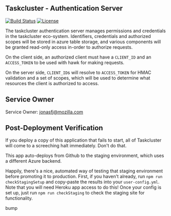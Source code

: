 Taskcluster - Authentication Server
-----------------------------------

[![Build Status](https://travis-ci.org/taskcluster/taskcluster-auth.svg?branch=master)](http://travis-ci.org/taskcluster/taskcluster-auth)
[![License](https://img.shields.io/badge/license-MPL%202.0-orange.svg)](https://github.com/taskcluster/taskcluster-auth/blob/master/LICENSE)

The taskcluster authentication server manages permissions and credentials
in the taskcluster eco-system. Identifiers, credentials and authorized
scopes will be stored in azure table storage, and various components will
be granted read-only access in-order to authorize requests.

On the client side, an authorized client must have a `CLIENT_ID` and an
`ACCESS_TOKEN` to be used with hawk for making requests.

On the server side, `CLIENT_ID`s will resolve to `ACCESS_TOKEN` for HMAC
validation and a set of scopes, which will be used to determine what resources
the client is authorized to access.

## Service Owner

Service Owner: jonasfj@mozilla.com

## Post-Deployment Verification

If you deploy a copy of this application that fails to start, all of
Taskcluster will come to a screeching halt immediately.  Don't do that.

This app auto-deploys from Github to the staging environment, which uses a
different Azure backend.

Happily, there's a nice, automated way of testing that staging environment
before promoting it to production.  First, if you haven't already, run `npm run
checkStagingSetup` and copy-paste the results into your `user-config.yml`.
Note that you will need Heroku app access to do this!  Once your config is set
up, just run `npm run checkStaging` to check the staging site for
functionality.


bump
